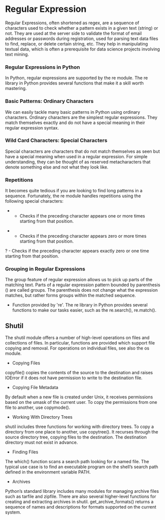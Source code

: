 # Regular Expression

Regular Expressions, often shortened as regex, are a sequence of characters used to check whether a pattern exists in a given text (string) or not. They are used at the server side to validate the format of email addresses or passwords during registration, used for parsing text data files to find, replace, or delete certain string, etc. They help in manipulating textual data, which is often a prerequisite for data science projects involving text mining.

### Regular Expressions in Python

In Python, regular expressions are supported by the re module. The re library in Python provides several functions that make it a skill worth mastering.

### Basic Patterns: Ordinary Characters

We can easily tackle many basic patterns in Python using ordinary characters. Ordinary characters are the simplest regular expressions. They match themselves exactly and do not have a special meaning in their regular expression syntax.

### Wild Card Characters: Special Characters

Special characters are characters that do not match themselves as seen but have a special meaning when used in a regular expression. For simple understanding, they can be thought of as reserved metacharacters that denote something else and not what they look like.

### Repetitions

It becomes quite tedious if you are looking to find long patterns in a sequence. Fortunately, the re module handles repetitions using the following special characters:

+ - Checks if the preceding character appears one or more times starting from that position.

* - Checks if the preceding character appears zero or more times starting from that position.

? - Checks if the preceding character appears exactly zero or one time starting from that position.

### Grouping in Regular Expressions

The group feature of regular expression allows us to pick up parts of the matching text. Parts of a regular expression pattern bounded by parenthesis () are called groups. The parenthesis does not change what the expression matches, but rather forms groups within the matched sequence.

* Function provided by 're'.
The re library in Python provides several functions to make our tasks easier, such as the re.search(), re.match().

## Shutil

The shutil module offers a number of high-level operations on files and collections of files. In particular, functions are provided which support file copying and removal. For operations on individual files, see also the os module.

- Copying Files

copyfile() copies the contents of the source to the destination and raises IOError if it does not have permission to write to the destination file.

- Copying File Metadata

By default when a new file is created under Unix, it receives permissions based on the umask of the current user. To copy the permissions from one file to another, use copymode().

- Working With Directory Trees

shutil includes three functions for working with directory trees. To copy a directory from one place to another, use copytree(). It recurses through the source directory tree, copying files to the destination. The destination directory must not exist in advance.

- Finding Files

The which() function scans a search path looking for a named file. The typical use case is to find an executable program on the shell’s search path defined in the environment variable PATH.

- Archives

Python’s standard library includes many modules for managing archive files such as tarfile and zipfile. There are also several higher-level functions for creating and extracting archives in shutil. get_archive_formats() returns a sequence of names and descriptions for formats supported on the current system.
